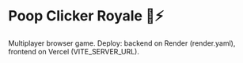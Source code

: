 # Poop Clicker Royale 💩⚡
Multiplayer browser game. Deploy: backend on Render (render.yaml), frontend on Vercel (VITE_SERVER_URL).
